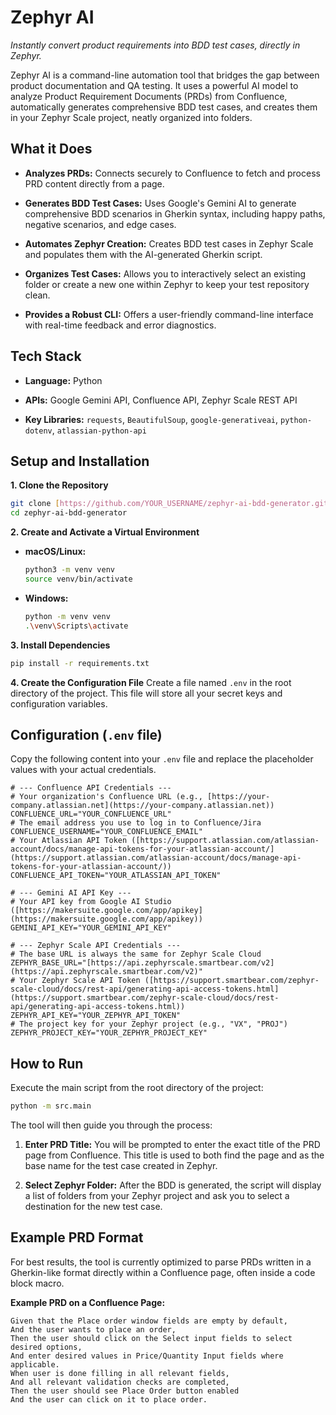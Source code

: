 # Zephyr AI

*Instantly convert product requirements into BDD test cases, directly in Zephyr.*

Zephyr AI is a command-line automation tool that bridges the gap between product documentation and QA testing. It uses a powerful AI model to analyze Product Requirement Documents (PRDs) from Confluence, automatically generates comprehensive BDD test cases, and creates them in your Zephyr Scale project, neatly organized into folders.

## What it Does

* **Analyzes PRDs:** Connects securely to Confluence to fetch and process PRD content directly from a page.

* **Generates BDD Test Cases:** Uses Google's Gemini AI to generate comprehensive BDD scenarios in Gherkin syntax, including happy paths, negative scenarios, and edge cases.

* **Automates Zephyr Creation:** Creates BDD test cases in Zephyr Scale and populates them with the AI-generated Gherkin script.

* **Organizes Test Cases:** Allows you to interactively select an existing folder or create a new one within Zephyr to keep your test repository clean.

* **Provides a Robust CLI:** Offers a user-friendly command-line interface with real-time feedback and error diagnostics.

## Tech Stack

* **Language:** Python

* **APIs:** Google Gemini API, Confluence API, Zephyr Scale REST API

* **Key Libraries:** `requests`, `BeautifulSoup`, `google-generativeai`, `python-dotenv`, `atlassian-python-api`

## Setup and Installation

**1. Clone the Repository**

```bash
git clone [https://github.com/YOUR_USERNAME/zephyr-ai-bdd-generator.git](https://github.com/YOUR_USERNAME/zephyr-ai-bdd-generator.git)
cd zephyr-ai-bdd-generator
```

**2. Create and Activate a Virtual Environment**

* **macOS/Linux:**

  ```bash
  python3 -m venv venv
  source venv/bin/activate
  ```

* **Windows:**

  ```bash
  python -m venv venv
  .\venv\Scripts\activate
  ```

**3. Install Dependencies**

```bash
pip install -r requirements.txt
```

**4. Create the Configuration File**
Create a file named `.env` in the root directory of the project. This file will store all your secret keys and configuration variables.

## Configuration (`.env` file)

Copy the following content into your `.env` file and replace the placeholder values with your actual credentials.

```env
# --- Confluence API Credentials ---
# Your organization's Confluence URL (e.g., [https://your-company.atlassian.net](https://your-company.atlassian.net))
CONFLUENCE_URL="YOUR_CONFLUENCE_URL"
# The email address you use to log in to Confluence/Jira
CONFLUENCE_USERNAME="YOUR_CONFLUENCE_EMAIL"
# Your Atlassian API Token ([https://support.atlassian.com/atlassian-account/docs/manage-api-tokens-for-your-atlassian-account/](https://support.atlassian.com/atlassian-account/docs/manage-api-tokens-for-your-atlassian-account/))
CONFLUENCE_API_TOKEN="YOUR_ATLASSIAN_API_TOKEN"

# --- Gemini AI API Key ---
# Your API key from Google AI Studio ([https://makersuite.google.com/app/apikey](https://makersuite.google.com/app/apikey))
GEMINI_API_KEY="YOUR_GEMINI_API_KEY"

# --- Zephyr Scale API Credentials ---
# The base URL is always the same for Zephyr Scale Cloud
ZEPHYR_BASE_URL="[https://api.zephyrscale.smartbear.com/v2](https://api.zephyrscale.smartbear.com/v2)"
# Your Zephyr Scale API Token ([https://support.smartbear.com/zephyr-scale-cloud/docs/rest-api/generating-api-access-tokens.html](https://support.smartbear.com/zephyr-scale-cloud/docs/rest-api/generating-api-access-tokens.html))
ZEPHYR_API_KEY="YOUR_ZEPHYR_API_TOKEN"
# The project key for your Zephyr project (e.g., "VX", "PROJ")
ZEPHYR_PROJECT_KEY="YOUR_ZEPHYR_PROJECT_KEY"
```

## How to Run

Execute the main script from the root directory of the project:

```bash
python -m src.main
```

The tool will then guide you through the process:

1.  **Enter PRD Title:** You will be prompted to enter the exact title of the PRD page from Confluence. This title is used to both find the page and as the base name for the test case created in Zephyr.

2.  **Select Zephyr Folder:** After the BDD is generated, the script will display a list of folders from your Zephyr project and ask you to select a destination for the new test case.

## Example PRD Format

For best results, the tool is currently optimized to parse PRDs written in a Gherkin-like format directly within a Confluence page, often inside a code block macro.

**Example PRD on a Confluence Page:**

```gherkin
Given that the Place order window fields are empty by default,
And the user wants to place an order,
Then the user should click on the Select input fields to select desired options,
And enter desired values in Price/Quantity Input fields where applicable.
When user is done filling in all relevant fields,
And all relevant validation checks are completed,
Then the user should see Place Order button enabled
And the user can click on it to place order.
